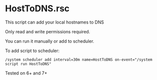 # HostToDNS.rsc

This script can add your local hostnames to DNS

Only read and write permissions required.

You can run it manually or add to scheduler.

To add script to scheduler:

``/system scheduler
add interval=30m name=HostToDNS on-event="/system script run HostToDNS"``

Tested on 6+ and 7+
